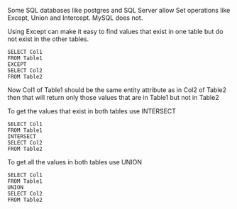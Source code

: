 Some SQL databases like postgres and SQL Server allow Set operations like Except, Union and Intercept. MySQL does not. 

Using Except can make it easy to find values that exist in one table but do not exist in the other tables. 

```
SELECT Col1 
FROM Table1 
EXCEPT 
SELECT Col2 
FROM Table2
```
Now Col1 of Table1 should be the same entity attribute as in Col2 of Table2 then that will return only those values that are in Table1 but not in Table2

To get the values that exist in both tables use INTERSECT

```
SELECT Col1 
FROM Table1 
INTERSECT 
SELECT Col2 
FROM Table2
```

To get all the values in both tables use UNION

```
SELECT Col1 
FROM Table1 
UNION
SELECT Col2 
FROM Table2
```
